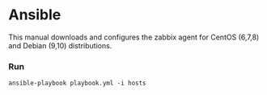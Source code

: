 # Ansible 

This manual downloads and configures the zabbix agent for CentOS (6,7,8) and Debian (9,10) distributions.

### Run
```
ansible-playbook playbook.yml -i hosts
```